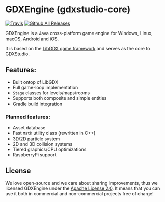# GDXEngine (gdxstudio-core)
[![Travis](https://img.shields.io/travis/kerberjg/gdxstudio-core.svg)](https://travis-ci.org/kerberjg/gdxstudio-core)
[![Github All Releases](https://img.shields.io/github/downloads/kerberjg/gdxengine-core/total.svg)](https://github.com/kerberjg/gdxstudio-core)

GDXEngine is a Java cross-platform game engine for Windows, Linux, macOS, Android and iOS.

It is based on the [LibGDX game framework](https://github.com/libgdx/libgdx) and serves as the core to GDXStudio.

## Features:
* Built ontop of LibGDX
* Full game-loop implementation
* `Stage` classes for levels/maps/rooms
* Supports both composite and simple entities
* Gradle build integration

### Planned features:
* Asset database
* Fast `Math` utility class (rewritten in C++)
* 3D/2D particle system
* 2D and 3D collision systems
* Tiered graphics/CPU optimizations
* RaspberryPi support

## License
We love open-source and we care about sharing improvements, thus we licensed GDXEngine under the [Apache License 2.0](https://github.com/kerberjg/gdxstudio-core/blob/master/LICENSE).
It means that you can use it both in commercial and non-commercial projects free of charge!
